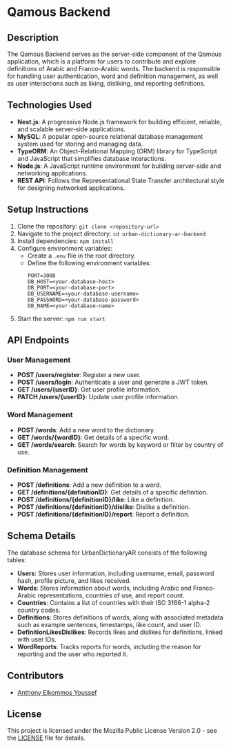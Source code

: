 # Qamous Backend

## Description
The Qamous Backend serves as the server-side component of the Qamous application, which is a platform for users to contribute and explore definitions of Arabic and Franco-Arabic words. The backend is responsible for handling user authentication, word and definition management, as well as user interactions such as liking, disliking, and reporting definitions.

## Technologies Used
- **Nest.js**: A progressive Node.js framework for building efficient, reliable, and scalable server-side applications.
- **MySQL**: A popular open-source relational database management system used for storing and managing data.
- **TypeORM**: An Object-Relational Mapping (ORM) library for TypeScript and JavaScript that simplifies database interactions.
- **Node.js**: A JavaScript runtime environment for building server-side and networking applications.
- **REST API**: Follows the Representational State Transfer architectural style for designing networked applications.

## Setup Instructions
1. Clone the repository: `git clone <repository-url>`
2. Navigate to the project directory: `cd urban-dictionary-ar-backend`
3. Install dependencies: `npm install`
4. Configure environment variables:
    - Create a `.env` file in the root directory.
    - Define the following environment variables:
      ```
      PORT=3000
      DB_HOST=<your-database-host>
      DB_PORT=<your-database-port>
      DB_USERNAME=<your-database-username>
      DB_PASSWORD=<your-database-password>
      DB_NAME=<your-database-name>
      ```
5. Start the server: `npm run start`

## API Endpoints
### User Management
- **POST /users/register**: Register a new user.
- **POST /users/login**: Authenticate a user and generate a JWT token.
- **GET /users/{userID}**: Get user profile information.
- **PATCH /users/{userID}**: Update user profile information.

### Word Management
- **POST /words**: Add a new word to the dictionary.
- **GET /words/{wordID}**: Get details of a specific word.
- **GET /words/search**: Search for words by keyword or filter by country of use.

### Definition Management
- **POST /definitions**: Add a new definition to a word.
- **GET /definitions/{definitionID}**: Get details of a specific definition.
- **POST /definitions/{definitionID}/like**: Like a definition.
- **POST /definitions/{definitionID}/dislike**: Dislike a definition.
- **POST /definitions/{definitionID}/report**: Report a definition.

## Schema Details
The database schema for UrbanDictionaryAR consists of the following tables:
- **Users**: Stores user information, including username, email, password hash, profile picture, and likes received.
- **Words**: Stores information about words, including Arabic and Franco-Arabic representations, countries of use, and report count.
- **Countries**: Contains a list of countries with their ISO 3166-1 alpha-2 country codes.
- **Definitions**: Stores definitions of words, along with associated metadata such as example sentences, timestamps, like count, and user ID.
- **DefinitionLikesDislikes**: Records likes and dislikes for definitions, linked with user IDs.
- **WordReports**: Tracks reports for words, including the reason for reporting and the user who reported it.

## Contributors
- [Anthony Elkommos Youssef](https://github.com/anthonyyoussef01)

## License
This project is licensed under the Mozilla Public License Version 2.0 - see the [LICENSE](LICENSE) file for details.
